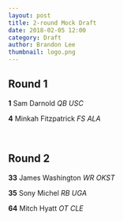 ```yaml
---
layout: post
title: 2-round Mock Draft
date: 2018-02-05 12:00
category: Draft
author: Brandon Lee
thumbnail: logo.png
---
```


## Round 1
**1**  Sam Darnold  _QB  USC_

**4**  Minkah Fitzpatrick  _FS ALA_

<BR>

## Round 2
**33**  James Washington  _WR OKST_

**35**  Sony Michel  _RB UGA_

**64** Mitch Hyatt  _OT CLE_
